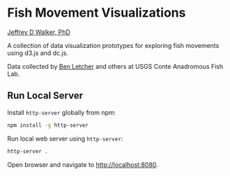 Fish Movement Visualizations
============================

[Jeffrey D Walker, PhD](http://walkerenvres.com)

A collection of data visualization prototypes for exploring fish movements using d3.js and dc.js.

Data collected by [Ben Letcher](https://github.com/bletcher) and others at USGS Conte Anadromous Fish Lab.

## Run Local Server

Install `http-server` globally from npm:

```sh
npm install -g http-server
```

Run local web server using `http-server`:

```sh
http-server .
```

Open browser and navigate to [http://localhost:8080](http://localhost:8080).
